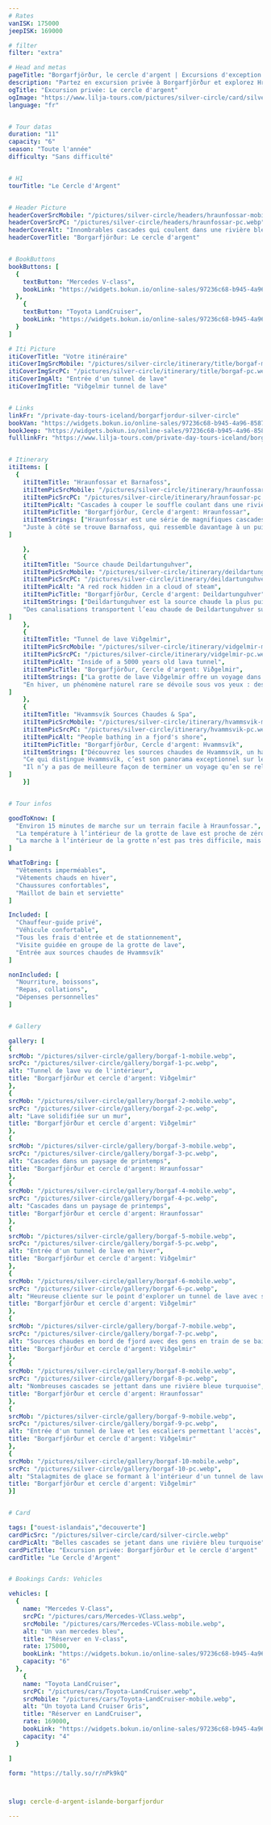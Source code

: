 ```yaml
---
# Rates
vanISK: 175000
jeepISK: 169000

# filter
filter: "extra"

# Head and metas
pageTitle: "Borgarfjörður, le cercle d'argent | Excursions d'exception "
description: "Partez en excursion privée à Borgarfjörður et explorez Hraunfossar, Barnafoss, Deildartunguhver, la grotte de Viðgelmir et les sources chaudes de Hvammsvík."
ogTitle: "Excursion privée: Le cercle d'argent"
ogImage: "https://www.lilja-tours.com/pictures/silver-circle/card/silver-circle.webp"
language: "fr"


# Tour datas
duration: "11"
capacity: "6"
season: "Toute l'année"
difficulty: "Sans difficulté"


# H1
tourTitle: "Le Cercle d'Argent"


# Header Picture
headerCoverSrcMobile: "/pictures/silver-circle/headers/hraunfossar-mobile.webp"
headerCoverSrcPC: "/pictures/silver-circle/headers/hraunfossar-pc.webp"
headerCoverAlt: "Innombrables cascades qui coulent dans une rivière bleu turquoise"
headerCoverTitle: "Borgarfjörður: Le cercle d'argent"


# BookButtons
bookButtons: [
  {
    textButton: "Mercedes V-class",
    bookLink: "https://widgets.bokun.io/online-sales/97236c68-b945-4a96-8587-660bdc4c45fd/experience-calendar/903385"
  },
    {
    textButton: "Toyota LandCruiser",
    bookLink: "https://widgets.bokun.io/online-sales/97236c68-b945-4a96-8587-660bdc4c45fd/experience-calendar/971111"
  }
]

# Iti Picture
itiCoverTitle: "Votre itinéraire"
itiCoverImgSrcMobile: "/pictures/silver-circle/itinerary/title/borgaf-mobile.webp"
itiCoverImgSrcPC: "/pictures/silver-circle/itinerary/title/borgaf-pc.webp"
itiCoverImgAlt: "Entrée d'un tunnel de lave"
itiCoverImgTitle: "Viðgelmir tunnel de lave"


# Links
linkFr: "/private-day-tours-iceland/borgarfjordur-silver-circle"
bookVan: "https://widgets.bokun.io/online-sales/97236c68-b945-4a96-8587-660bdc4c45fd/experience-calendar/903385"
bookJeep: "https://widgets.bokun.io/online-sales/97236c68-b945-4a96-8587-660bdc4c45fd/experience-calendar/971111"
fulllinkFr: "https://www.lilja-tours.com/private-day-tours-iceland/borgarfjordur-silver-circle"


# Itinerary
itiItems: [
  { 
    itiItemTitle: "Hraunfossar et Barnafoss",
    itiItemPicSrcMobile: "/pictures/silver-circle/itinerary/hraunfossar-mobile.webp",
    itiItemPicSrcPC: "/pictures/silver-circle/itinerary/hraunfossar-pc.webp",
    itiItemPicAlt: "Cascades à couper le souffle coulant dans une rivière bleue turquoise",
    itiItemPicTitle: "Borgarfjörður, Cercle d'argent: Hraunfossar",
    itiItemStrings: ["Hraunfossar est une série de magnifiques cascades, souvent considérées comme les plus belles d’Islande. Elles émergent d’un champ de lave, voyageant sous terre sur plusieurs kilomètres avant de percer à travers les roches et la végétation pour se déverser dans une rivière d’un bleu turquoise éclatant.",
    "Juste à côté se trouve Barnafoss, qui ressemble davantage à un puissant torrent qu’à une cascade classique. Malgré cette apparence singulière, le site reste absolument fascinant. Une légende poignante et captivante entoure également ce lieu, expliquant la disparition d’un pont naturel en pierre qui enjambait autrefois la rivière."
]

    },
    {
    itiItemTitle: "Source chaude Deildartunguhver",
    itiItemPicSrcMobile: "/pictures/silver-circle/itinerary/deildartunguhver-mobile.webp",
    itiItemPicSrcPC: "/pictures/silver-circle/itinerary/deildartunguhver-pc.webp",
    itiItemPicAlt: "A red rock hidden in a cloud of steam",
    itiItemPicTitle: "Borgarfjörður, Cercle d'argent: Deildartunguhver",
    itiItemStrings: ["Deildartunguhver est la source chaude la plus puissante d’Europe, avec un débit d’eau bouillante jaillissant des profondeurs de la Terre comme nulle part ailleurs en Islande. Ce phénomène géothermique impressionnant est un véritable spectacle de la nature.",
    "Des canalisations transportent l’eau chaude de Deildartunguhver sur une distance allant jusqu’à 60 km, avec une perte de chaleur d’à peine 2°C. Lors de notre bref arrêt, vous pourrez observer la puissance brute de cette source alors que l’eau bouillonnante jaillit et s’élève haut dans les airs."
]
    },
    {
    itiItemTitle: "Tunnel de lave Viðgelmir",
    itiItemPicSrcMobile: "/pictures/silver-circle/itinerary/vidgelmir-mobile.webp",
    itiItemPicSrcPC: "/pictures/silver-circle/itinerary/vidgelmir-pc.webp",
    itiItemPicAlt: "Inside of a 5000 years old lava tunnel",
    itiItemPicTitle: "Borgarfjörður, Cercle d'argent: Viðgelmir",
    itiItemStrings: ["La grotte de lave Viðgelmir offre un voyage dans le temps à l’intérieur du plus long tunnel de lave d’Islande, formé il y a plus de 5 000 ans. Accompagné d’un guide et en groupe, plongez dans l’histoire géologique fascinante de ce site exceptionnel, tout en explorant ses merveilles en toute sécurité.",
    "En hiver, un phénomène naturel rare se dévoile sous vos yeux : des stalagmites de glace s’élèvent du sol jusqu’au plafond, transformant la grotte en un spectacle enchanteur."
]
    },
    {
    itiItemTitle: "Hvammsvík Sources Chaudes & Spa",
    itiItemPicSrcMobile: "/pictures/silver-circle/itinerary/hvammsvik-mobile.webp",
    itiItemPicSrcPC: "/pictures/silver-circle/itinerary/hvammsvik-pc.webp",
    itiItemPicAlt: "People bathing in a fjord's shore",
    itiItemPicTitle: "Borgarfjörður, Cercle d'argent: Hvammsvík",
    itiItemStrings: ["Découvrez les sources chaudes de Hvammsvík, un havre de paix niché sur les rives du magnifique fjord de Hvalfjörður. Ce lieu unique offre plusieurs bains d’eau de mer chaude à différentes températures, pour une expérience de détente inoubliable.",
    "Ce qui distingue Hvammsvík, c’est son panorama exceptionnel sur les montagnes environnantes, créant une atmosphère à la fois sereine et spectaculaire. Pour les plus téméraires, un plongeon dans les eaux rafraîchissantes de l’océan Atlantique vous attend, une véritable épreuve de courage !",
    "Il n’y a pas de meilleure façon de terminer un voyage qu’en se relaxant dans ces superbes sources chaudes, où nature et bien-être se rencontrent en parfaite harmonie."
]
    }]


# Tour infos

goodToKnow: [
  "Environ 15 minutes de marche sur un terrain facile à Hraunfossar.",
  "La température à l’intérieur de la grotte de lave est proche de zéro toute l’année.",
  "La marche à l’intérieur de la grotte n’est pas très difficile, mais peut être inaccessible aux personnes à mobilité réduite."
]

WhatToBring: [
  "Vêtements imperméables",
  "Vêtements chauds en hiver",
  "Chaussures confortables",
  "Maillot de bain et serviette"
]

Included: [
  "Chauffeur-guide privé",
  "Véhicule confortable",
  "Tous les frais d'entrée et de stationnement",
  "Visite guidée en groupe de la grotte de lave",
  "Entrée aux sources chaudes de Hvammsvík"
]

nonIncluded: [
  "Nourriture, boissons",
  "Repas, collations",
  "Dépenses personnelles"
]


# Gallery

gallery: [
{
srcMob: "/pictures/silver-circle/gallery/borgaf-1-mobile.webp",
srcPc: "/pictures/silver-circle/gallery/borgaf-1-pc.webp",
alt: "Tunnel de lave vu de l'intérieur",
title: "Borgarfjörður et cercle d'argent: Viðgelmir"
},    
{
srcMob: "/pictures/silver-circle/gallery/borgaf-2-mobile.webp",
srcPc: "/pictures/silver-circle/gallery/borgaf-2-pc.webp",
alt: "Lave solidifiée sur un mur",
title: "Borgarfjörður et cercle d'argent: Viðgelmir"
},    
{
srcMob: "/pictures/silver-circle/gallery/borgaf-3-mobile.webp",
srcPc: "/pictures/silver-circle/gallery/borgaf-3-pc.webp",
alt: "Cascades dans un paysage de printemps",
title: "Borgarfjörður et cercle d'argent: Hraunfossar"
},  
{
srcMob: "/pictures/silver-circle/gallery/borgaf-4-mobile.webp",
srcPc: "/pictures/silver-circle/gallery/borgaf-4-pc.webp",
alt: "Cascades dans un paysage de printemps",
title: "Borgarfjörður et cercle d'argent: Hraunfossar"
},  
{
srcMob: "/pictures/silver-circle/gallery/borgaf-5-mobile.webp",
srcPc: "/pictures/silver-circle/gallery/borgaf-5-pc.webp",
alt: "Entrée d'un tunnel de lave en hiver",
title: "Borgarfjörður et cercle d'argent: Viðgelmir"
},   
{
srcMob: "/pictures/silver-circle/gallery/borgaf-6-mobile.webp",
srcPc: "/pictures/silver-circle/gallery/borgaf-6-pc.webp",
alt: "Heureuse cliente sur le point d'explorer un tunnel de lave avec son guide",
title: "Borgarfjörður et cercle d'argent: Viðgelmir"
},    
{
srcMob: "/pictures/silver-circle/gallery/borgaf-7-mobile.webp",
srcPc: "/pictures/silver-circle/gallery/borgaf-7-pc.webp",
alt: "Sources chaudes en bord de fjord avec des gens en train de se baigner",
title: "Borgarfjörður et cercle d'argent: Viðgelmir"
},  
{
srcMob: "/pictures/silver-circle/gallery/borgaf-8-mobile.webp",
srcPc: "/pictures/silver-circle/gallery/borgaf-8-pc.webp",
alt: "Nombreuses cascades se jettant dans une rivière bleue turquoise",
title: "Borgarfjörður et cercle d'argent: Hraunfossar"
},  
{
srcMob: "/pictures/silver-circle/gallery/borgaf-9-mobile.webp",
srcPc: "/pictures/silver-circle/gallery/borgaf-9-pc.webp",
alt: "Entrée d'un tunnel de lave et les escaliers permettant l'accès",
title: "Borgarfjörður et cercle d'argent: Viðgelmir"
},  
{
srcMob: "/pictures/silver-circle/gallery/borgaf-10-mobile.webp",
srcPc: "/pictures/silver-circle/gallery/borgaf-10-pc.webp",
alt: "Stalagmites de glace se formant à l'intérieur d'un tunnel de lave",
title: "Borgarfjörður et cercle d'argent: Viðgelmir"
}]


# Card

tags: ["ouest-islandais","decouverte"]
cardPicSrc: "/pictures/silver-circle/card/silver-circle.webp"
cardPicAlt: "Belles cascades se jetant dans une rivière bleu turquoise"
cardPicTitle: "Excursion privée: Borgarfjörður et le cercle d'argent"
cardTitle: "Le Cercle d'Argent"


# Bookings Cards: Vehicles

vehicles: [
  {
    name: "Mercedes V-Class",
    srcPC: "/pictures/cars/Mercedes-VClass.webp",
    srcMobile: "/pictures/cars/Mercedes-VClass-mobile.webp",
    alt: "Un van mercedes bleu",
    title: "Réserver en V-class",
    rate: 175000,
    bookLink: "https://widgets.bokun.io/online-sales/97236c68-b945-4a96-8587-660bdc4c45fd/experience-calendar/903385",
    capacity: "6"
  },
    {
    name: "Toyota LandCruiser",
    srcPC: "/pictures/cars/Toyota-LandCruiser.webp",
    srcMobile: "/pictures/cars/Toyota-LandCruiser-mobile.webp",
    alt: "Un toyota Land Cruiser Gris",
    title: "Réserver en LandCruiser",
    rate: 169000,
    bookLink: "https://widgets.bokun.io/online-sales/97236c68-b945-4a96-8587-660bdc4c45fd/experience-calendar/971111",
    capacity: "4"
  }

]

form: "https://tally.so/r/nPk9kQ"



slug: cercle-d-argent-islande-borgarfjordur

---
```


